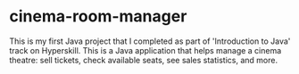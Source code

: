 # cinema-room-manager
This is my first Java project that I completed as part of 'Introduction to Java' track on Hyperskill.
This is a Java application that helps manage a cinema theatre: sell tickets, check available seats, see sales statistics, and more.
